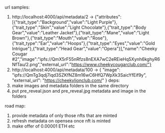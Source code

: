 url samples:
1. http://localhost:4000/api/metadata/2 -> {"attributes":[{"trait_type":"Background","value":"Light Purple"},{"trait_type":"Skin","value":"Light Chocolate"},{"trait_type":"Body Gear","value":"Leather Jacket"},{"trait_type":"Mane","value":"Light Brown"},{"trait_type":"Mouth","value":"Rose"},{"trait_type":"Ear","value":"Hoops"},{"trait_type":"Eyes","value":"Gold Intrigue"},{"trait_type":"Head Gear","value":"Opera"}],"name":"Cheeky Cougar #2","image":"ipfs://QmX5rF55nRfzs8nEXA7wC2eREieHq5Xynh6kghyR6NfTau/2.png","external_url":"https://www.cheekycougarclub.com/"}
1. http://localhost:4000/api/metadata/100 -> { "image": "ipfs://QmTg3qdj7iqd3SZKfNZ8m16wC6HfQ7WpXk3SaicYfEif9y", "external_url": "https://cheekylionclub.com/" }
deps:
1. make images and metadata folders in the same directory
2. put pre_reveal.json and pre_reveal.jpg metadata and image in the folders

road map:
1. provide metadata of only those nfts that are minted
2. refresh metadata on opensea once nft is minted
3. make offer of 0.00001 ETH etc